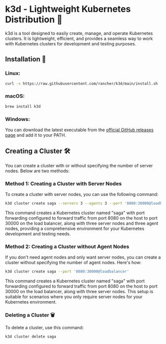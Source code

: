 # k3d - Lightweight Kubernetes Distribution 🌟

k3d is a tool designed to easily create, manage, and operate Kubernetes clusters. It is lightweight, efficient, and provides a seamless way to work with Kubernetes clusters for development and testing purposes.

## Installation 🚀

### Linux:

```bash
curl -s https://raw.githubusercontent.com/rancher/k3d/main/install.sh | bash
```

### macOS:

```bash
brew install k3d
```

### Windows:

You can download the latest executable from the [official GitHub releases page](https://github.com/rancher/k3d/releases) and add it to your PATH.

## Creating a Cluster 🛠️

You can create a cluster with or without specifying the number of server nodes. Below are two methods:

### Method 1: Creating a Cluster with Server Nodes

To create a cluster with server nodes, you can use the following command:

```bash
k3d cluster create saga --servers 3 --agents 3 --port '8080:30000@loadbalancer'
```

This command creates a Kubernetes cluster named "saga" with port forwarding configured to forward traffic from port 8080 on the host to port 30000 on the load balancer, along with three server nodes and three agent nodes, providing a comprehensive environment for your Kubernetes development and testing needs.

### Method 2: Creating a Cluster without Agent Nodes

If you don't need agent nodes and only want server nodes, you can create a cluster without specifying the number of agent nodes. Here's how:

```bash
k3d cluster create saga --port '8080:30000@loadbalancer'
```

This command creates a Kubernetes cluster named "saga" with port forwarding configured to forward traffic from port 8080 on the host to port 30000 on the load balancer, along with three server nodes. This setup is suitable for scenarios where you only require server nodes for your Kubernetes environment.

### Deleting a Cluster 🗑️

To delete a cluster, use this command:

```bash
k3d cluster delete saga
```